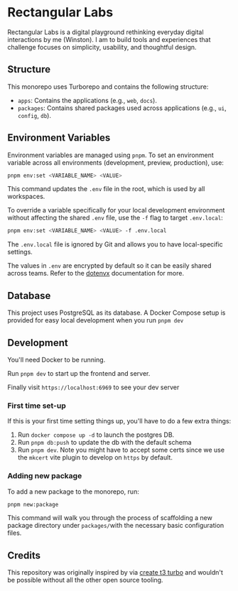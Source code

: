 # Rectangular Labs

Rectangular Labs is a digital playground rethinking everyday digital interactions by me (Winston). I am to build tools and experiences that challenge focuses on simplicity, usability, and thoughtful design.

## Structure

This monorepo uses Turborepo and contains the following structure:

- `apps`: Contains the applications (e.g., `web`, `docs`).
- `packages`: Contains shared packages used across applications (e.g., `ui`, `config`, `db`).

## Environment Variables

Environment variables are managed using `pnpm`. To set an environment variable across all environments (development, preview, production), use:

```bash
pnpm env:set <VARIABLE_NAME> <VALUE>
```

This command updates the `.env` file in the root, which is used by all workspaces.

To override a variable specifically for your local development environment without affecting the shared `.env` file, use the `-f` flag to target `.env.local`:

```bash
pnpm env:set <VARIABLE_NAME> <VALUE> -f .env.local
```

The `.env.local` file is ignored by Git and allows you to have local-specific settings.

The values in `.env` are encrypted by default so it can be easily shared across teams. Refer to the [dotenvx](https://dotenvx.com/) documentation for more.

## Database

This project uses PostgreSQL as its database. A Docker Compose setup is provided for easy local development when you run `pnpm dev`

## Development

You'll need Docker to be running.

Run `pnpm dev` to start up the frontend and server.

Finally visit `https://localhost:6969` to see your dev
 server

### First time set-up

If this is your first time setting things up, you'll have to do a few extra things:

1. Run `docker compose up -d` to launch the postgres DB.
2. Run `pnpm db:push` to update the db with the default schema
3. Run `pnpm dev`. Note you might have to accept some certs since we use the `mkcert` vite plugin to develop on `https` by default.

### Adding new package

To add a new package to the monorepo, run:

```bash
pnpm new:package
```

This command will walk you through the process of scaffolding a new package directory under `packages/`with the necessary basic configuration files.

## Credits

This repository was originally inspired by via [create t3 turbo](https://github.com/t3-oss/create-t3-turbo) and wouldn't be possible without all the other open source tooling.

